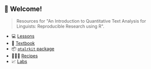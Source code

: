 ## 👋 Welcome!

> Resources for "An Introduction to Quantitative Text Analysis for Linguists: Reproducible Research using R".

- 💻 [Lessons](https://github.com/qtalr/lessons)
- 📖 [Textbook](https://github.com/qtalr/book)
- 📦 [`qtalrkit` package](https://github.com/qtalr/qtalrkit)
- 👩🏻‍🍳 [Recipes](https://github.com/stars/francojc/lists/recipes)
- 📈 [Labs](https://github.com/stars/francojc/lists/labs)

<!--

**Here are some ideas to get you started:**

🙋‍♀️ A short introduction - what is your organization all about?
🌈 Contribution guidelines - how can the community get involved?
👩‍💻 Useful resources - where can the community find your docs? Is there anything else the community should know?
🍿 Fun facts - what does your team eat for breakfast?
🧙 Remember, you can do mighty things with the power of [Markdown](https://docs.github.com/github/writing-on-github/getting-started-with-writing-and-formatting-on-github/basic-writing-and-formatting-syntax)
-->
